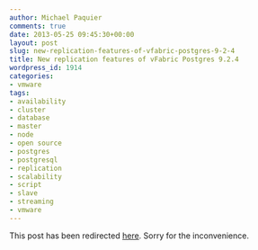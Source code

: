 ```yaml
---
author: Michael Paquier
comments: true
date: 2013-05-25 09:45:30+00:00
layout: post
slug: new-replication-features-of-vfabric-postgres-9-2-4
title: New replication features of vFabric Postgres 9.2.4
wordpress_id: 1914
categories:
- vmware
tags:
- availability
- cluster
- database
- master
- node
- open source
- postgres
- postgresql
- replication
- scalability
- script
- slave
- streaming
- vmware
---
```


This post has been redirected [here](http://blogs.vmware.com/dataplatforms/2013/07/new-replication-features-of-vfabric-postgres-9-2-4.html).
Sorry for the inconvenience.
